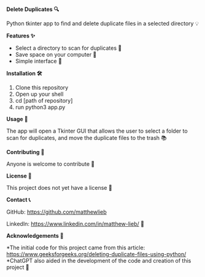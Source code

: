 **Delete Duplicates 🔍**

Python tkinter app to find and delete duplicate files in a selected directory 💡

**Features  ✨**

* Select a directory to scan for duplicates 🚀
* Save space on your computer 🌟
* Simple interface 🎉

**Installation 🛠️**

1. Clone this repository
2. Open up your shell
3. cd [path of repository]
4. run python3 app.py

**Usage 🚀**

The app will open a Tkinter GUI that allows the user to select a folder to scan for duplicates, and move the duplicate files to the trash 📚

**Contributing 🤝**

Anyone is welcome to contribute 🌟

**License 📝**

This project does not yet have a license 📄

**Contact 📞**

GitHub: https://github.com/matthewlieb

LinkedIn: https://www.linkedin.com/in/matthew-lieb/ 📧

**Acknowledgements 🙏**

*The initial code for this project came from this article: https://www.geeksforgeeks.org/deleting-duplicate-files-using-python/
*ChatGPT also aided in the development of the code and creation of this project 🌟
